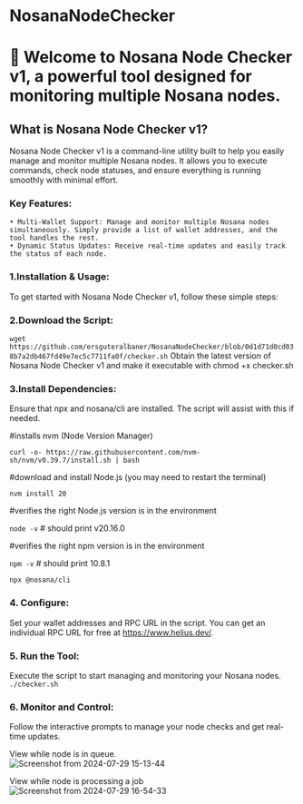 # NosanaNodeChecker
# 🚀 Welcome to Nosana Node Checker v1, a powerful tool designed for monitoring multiple Nosana nodes.

## What is Nosana Node Checker v1?
Nosana Node Checker v1 is a command-line utility built to help you easily manage and monitor multiple Nosana nodes. It allows you to execute commands, check node statuses, and ensure everything is running smoothly with minimal effort.

### Key Features:
    • Multi-Wallet Support: Manage and monitor multiple Nosana nodes simultaneously. Simply provide a list of wallet addresses, and the tool handles the rest.
    • Dynamic Status Updates: Receive real-time updates and easily track the status of each node.


### 1.Installation & Usage:

To get started with Nosana Node Checker v1, follow these simple steps:
    
### 2.Download the Script: 
`wget https://github.com/ersguteralbaner/NosanaNodeChecker/blob/0d1d71d0cd038b7a2db467fd49e7ec5c7711fa0f/checker.sh`
Obtain the latest version of Nosana Node Checker v1 and make it executable with chmod +x checker.sh

### 3.Install Dependencies:

Ensure that npx and nosana/cli are installed. The script will assist with this if needed.

#installs nvm (Node Version Manager)

`curl -o- https://raw.githubusercontent.com/nvm-sh/nvm/v0.39.7/install.sh | bash`

#download and install Node.js (you may need to restart the terminal)

`nvm install 20`

#verifies the right Node.js version is in the environment

`node -v` # should print v20.16.0

#verifies the right npm version is in the environment

`npm -v` # should print 10.8.1

`npx @nosana/cli`

### 4. Configure:
   
   Set your wallet addresses and RPC URL in the script. You can get an individual RPC URL for free at https://www.helius.dev/.
   
### 5. Run the Tool:

   Execute the script to start managing and monitoring your Nosana nodes. 
   `./checker.sh`
   
### 6. Monitor and Control:
   
   Follow the interactive prompts to manage your node checks and get real-time updates.

View while node is in queue.   
![Screenshot from 2024-07-29 15-13-44](https://github.com/user-attachments/assets/46b91a05-2fbe-4a78-bf1b-6095ac87d879)

View while node is processing a job
![Screenshot from 2024-07-29 16-54-33](https://github.com/user-attachments/assets/5db47ae1-e82b-4d53-bc16-e09f7d06ee4c)
